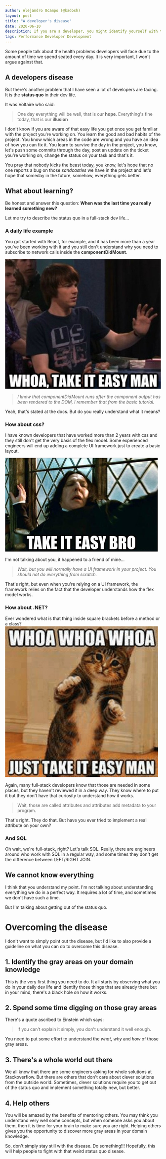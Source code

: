 ```yaml
---
author: Alejandro Ocampo (@kadosh)
layout: post
title: "A developer's disease"
date: 2020-06-10
description: If you are a developer, you might identify yourself with this disease and hopefully, I might be able to help you fighting it.
tags: Performance Developer Development 
---
```


Some people talk about the health problems developers will face due to the amount of time we spend seated every day. It is very important, I won't argue against that.

## A developers disease
But there's another problem that I have seen a lot of developers are facing. It is the **status quo** in their dev life.

It was Voltaire who said:

>One day everything will be well, that is our **hope**. Everything's fine today, that is our **illusion**

I don't know if you are aware of that easy life you get once you get familiar with the project you're working on. You learn the good and bad habits of the project. You know which areas in the code are wrong and you have an idea of how you can fix it. You learn to survive the day in the project, you know, let's push some commits through the day, post an update on the ticket you're working on, change the status on your task and that's it.

You pray that nobody kicks the beast today, you know, let's hope that no one reports a bug on those *sandcastles* we have in the project and let's hope that someday in the future, somehow, everything gets better.

## What about learning?
Be honest and answer this question: **When was the last time you really learned something new?**

Let me try to describe the status quo in a full-stack dev life...

### A daily life example
You got started with React, for example, and it has been more than a year you've been working with it and you still don't understand why you need to subscribe to network calls inside the **componentDidMount**. 

![Code snippet](/assets/developers_disease/whoa-take-it-easy.jpg)

>*I know that componentDidMount runs after the component output has been rendered to the DOM, I remember that from the basic tutorial.*

Yeah, that's stated at the docs. But do you really understand what it means?

### How about css?
I have known developers that have worked more than 2 years with css and they still don't get the very basis of the flex model. Some experienced engineers will end up adding a complete UI framework just to create a basic layout.

![Code snippet](/assets/developers_disease/whoa-take-it-easy-3.jpg)

I'm not talking about you, it happened to a friend of mine...

>*Wait, but you will normally have a UI framework in your project. You should not do everything from scratch.*

That's right, but even when you're relying on a UI framework, the framework relies on the fact that the developer understands how the flex model works.


### How about .NET?
Ever wondered what is that thing inside square brackets before a method or a class? 
![Code snippet](/assets/developers_disease/whoa-take-it-easy-2.jpg)

Again, many full-stack developers know that those are needed in some places, but they haven't reviewed it in a deep way. They know where to put it but they don't have that curiosity to understand how it works.

>Wait, those are called attributes and attributes add metadata to your program.

That's right. They do that. But have you ever tried to implement a real attribute on your own?

### And SQL
Oh wait, we're full-stack, right? Let's talk SQL. Really, there are engineers around who work with SQL in a regular way, and some times they don't get the difference between LEFT/RIGHT JOIN.

## We cannot know everything
I think that you understand my point. I'm not talking about understanding everything we do in a perfect way. It requires a lot of time, and sometimes we don't have such a time.

But I'm talking about getting out of the status quo.

# Overcoming the disease
I don't want to simply point out the disease, but I'd like to also provide a guideline on what you can do to overcome this disease.

## 1. Identify the gray areas on your domain knowledge
This is the very first thing you need to do. It all starts by observing what you do in your daily dev life and identify those things that are already there but in your mind, there's a black hole on how it works.

## 2. Spend some time digging on those gray areas
There's a quote ascribed to Einstein which says:

>If you can't explain it simply, you don't understand it well enough.

You need to put some effort to understand the *what*, *why* and *how* of those gray areas.

## 3. There's a whole world out there
We all know that there are some engineers asking for whole solutions at Stackoverflow. But there are others that don't care about clever solutions from the outside world. Sometimes, clever solutions require you to get out of the status quo and implement something totally new, but better.

## 4. Help others
You will be amazed by the benefits of mentoring others. You may think you understand very well some concepts, but when someone asks you about them, then it is time for your brain to make sure you are right. Helping others gives you the opportunity to discover more gray areas in your domain knowledge.

So, don't simply stay still with the disease. Do something!!! Hopefully, this will help people to fight with that weird status quo disease.
